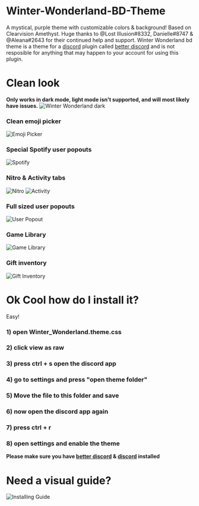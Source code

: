 # Winter-Wonderland-BD-Theme
A mystical, purple theme with customizable colors &amp; background! Based on Clearvision Amethyst.
Huge thanks to @Lost Illusion#8332, Danielle#8747 &amp; @Aleana#2643 for their continued help and support.
Winter Wonderland bd theme is a theme for a [discord](https://discordapp.com/) plugin called [better discord](https://github.com/rauenzi/BetterDiscordApp/releases) and is not resposible for anything that may happen to your account for using this plugin. 
# Clean look
**Only works in dark mode, light mode isn't supported, and will most likely have issues.**
![Winter Wonderland dark](https://github.com/AutumnClove/Winter-Wonderland-BD-Theme/blob/master/Sample%20Pics/Winte%20Wonder%20Land%20Dark.png?raw=true)
### Clean emoji picker
![Emoji Picker](https://github.com/AutumnClove/Winter-Wonderland-BD-Theme/blob/master/Sample%20Pics/Emoji%20Picker.png?raw=true)
### Special Spotify user popouts
![Spotify](https://github.com/AutumnClove/Winter-Wonderland-BD-Theme/blob/master/Sample%20Pics/Spotify.png?raw=true)
### Nitro & Activity tabs
![Nitro](https://github.com/AutumnClove/Winter-Wonderland-BD-Theme/blob/master/Sample%20Pics/Nitro.png?raw=true)
![Activity](https://github.com/AutumnClove/Winter-Wonderland-BD-Theme/blob/master/Sample%20Pics/Activity.png?raw=true)
### Full sized user popouts
![User Popout](https://github.com/AutumnClove/Winter-Wonderland-BD-Theme/blob/master/Sample%20Pics/User%20Popout.png?raw=true)
### Game Library
![Game Library](https://github.com/AutumnClove/Winter-Wonderland-BD-Theme/blob/master/Sample%20Pics/Game%20Library.png?raw=true)
### Gift inventory
![Gift Inventory](https://github.com/AutumnClove/Winter-Wonderland-BD-Theme/blob/master/Sample%20Pics/Gift.png?raw=true)

# Ok Cool how do I install it? 
Easy! 
### 1) open Winter_Wonderland.theme.css 
### 2) click view as raw
### 3) press ctrl + s open the discord app
### 4) go to settings and press "open theme folder"
### 5) Move the file to this folder and save
### 6) now open the discord app again
### 7) press ctrl + r
### 8) open settings and enable the theme

**Please make sure you have [better discord](https://github.com/rauenzi/BetterDiscordApp/releases) &amp; [discord](https://discordapp.com/) installed**

# Need a visual guide?
![Installing Guide](https://cdn.discordapp.com/attachments/84617750827261952/312679447579066368/unknown.png?raw=true)
